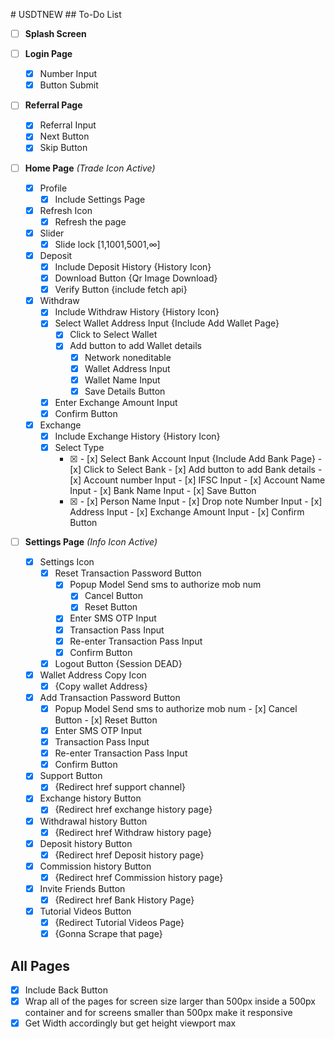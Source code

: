 #   U S D T N E W 
 
 ## To-Do List

- [ ] **Splash Screen**

- [ ] **Login Page**
    - [x] Number Input 
    - [x] Button Submit

- [ ] **Referral Page**
    - [x] Referral Input
    - [x] Next Button
    - [x] Skip Button

- [ ] **Home Page** *(Trade Icon Active)*
    - [x] Profile
        - [x] Include Settings Page
    - [x] Refresh Icon
        - [x] Refresh the page
    - [x] Slider
        - [x] Slide lock [1,1001,5001,∞]
    - [x] Deposit
        - [x] Include Deposit History {History Icon}
        - [x] Download Button {Qr Image Download}
        - [x] Verify Button {include fetch api}
    - [x] Withdraw
        - [x] Include Withdraw History {History Icon}
        - [x] Select Wallet Address Input {Include Add Wallet Page}
            - [x] Click to Select Wallet 
            - [x] Add button to add Wallet details
                - [x] Network noneditable
                - [x] Wallet Address Input
                - [x] Wallet Name Input 
                - [x] Save Details Button
        - [x] Enter Exchange Amount Input 
        - [x] Confirm Button 
    - [x] Exchange
        - [x] Include Exchange History {History Icon}
        - [x] Select Type
            - [x] <Bank>
                - [x] Select Bank Account Input {Include Add Bank Page}
                    - [x] Click to Select Bank
                    - [x] Add button to add Bank details
                        - [x] Account number Input
                        - [x] IFSC Input
                        - [x] Account Name Input
                        - [x] Bank Name Input
                        - [x] Save Button
            - [x] <Cash>
                - [x] Person Name Input
                - [x] Drop note Number Input
                - [x] Address Input
                - [x] Exchange Amount Input
                - [x] Confirm Button

- [ ] **Settings Page** *(Info Icon Active)*
    - [x] Settings Icon
        - [x] Reset Transaction Password Button
            - [x] Popup Model Send sms to authorize mob num 
                - [x] Cancel Button
                - [x] Reset Button 
            - [x] Enter SMS OTP Input
            - [x] Transaction Pass Input
            - [x] Re-enter Transaction Pass Input
            - [x] Confirm Button
        - [x] Logout Button {Session DEAD}
    - [x] Wallet Address Copy Icon
        - [x] {Copy wallet Address}
    - [x] Add Transaction Password Button
        - [x] Popup Model Send sms to authorize mob num 
                - [x] Cancel Button
                - [x] Reset Button 
        - [x] Enter SMS OTP Input
        - [x] Transaction Pass Input
        - [x] Re-enter Transaction Pass Input
        - [x] Confirm Button
    - [x] Support Button
        - [x] {Redirect href support channel}
    - [x] Exchange history Button
        - [x] {Redirect href exchange history page}
    - [x] Withdrawal history Button
        - [x] {Redirect href Withdraw history page}
    - [x] Deposit history Button
        - [x] {Redirect href Deposit history page}
    - [x] Commission history Button
        - [x] {Redirect href Commission history page}
    - [x] Invite Friends Button
        - [x] {Redirect href Bank History Page}
    - [x] Tutorial Videos Button
        - [x] {Redirect Tutorial Videos Page}
        - [x] {Gonna Scrape that page}

## All Pages
- [x] Include Back Button
- [x] Wrap all of the pages for screen size larger than 500px inside a 500px container and for screens smaller than 500px make it responsive
- [x] Get Width accordingly but get height viewport max
